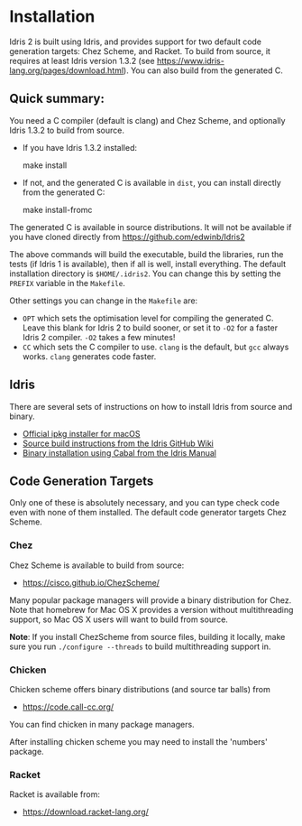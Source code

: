 # Installation

Idris 2 is built using Idris, and provides support for two default code
generation targets: Chez Scheme, and Racket. To build from source, it requires
at least Idris version 1.3.2 (see https://www.idris-lang.org/pages/download.html). You
can also build from the generated C.

## Quick summary:

You need a C compiler (default is clang) and Chez Scheme, and optionally
Idris 1.3.2 to build from source.

* If you have Idris 1.3.2 installed:

    make install

* If not, and the generated C is available in `dist`, you can install directly
  from the generated C:

    make install-fromc

The generated C is available in source distributions. It will not be available
if you have cloned directly from https://github.com/edwinb/Idris2

The above commands will build the executable, build the libraries, run the
tests (if Idris 1 is available), then if all is well, install everything. The
default installation directory is `$HOME/.idris2`. You can change this by
setting the `PREFIX` variable in the `Makefile`.

Other settings you can change in the `Makefile` are:

* `OPT` which sets the optimisation level for compiling the generated C.  Leave
  this blank for Idris 2 to build sooner, or set it to `-O2` for a faster
  Idris 2 compiler. `-O2` takes a few minutes!
* `CC` which sets the C compiler to use. `clang` is the default, but `gcc`
  always works. `clang` generates code faster.

## Idris

There are several sets of instructions on how to install Idris from source and
binary.

+ [Official ipkg installer for macOS](https://www.idris-lang.org/pkgs/idris-current.pkg)
+ [Source build instructions from the Idris GitHub Wiki](https://github.com/idris-lang/Idris-dev/wiki/Installation-Instructions)
+ [Binary installation using Cabal from the Idris Manual](https://idris.readthedocs.io/en/latest/tutorial/starting.html)

## Code Generation Targets

Only one of these is absolutely necessary, and you can type check code even
with none of them installed. The default code generator targets Chez Scheme.

### Chez

Chez Scheme is available to build from source:

+ https://cisco.github.io/ChezScheme/

Many popular package managers will provide a binary distribution for Chez. Note
that homebrew for Mac OS X provides a version without multithreading support, so
Mac OS X users will want to build from source.

**Note**: If you install ChezScheme from source files, building it locally, make sure
you run `./configure --threads` to build multithreading support in.

### Chicken

Chicken scheme offers binary distributions (and source tar balls) from

+ https://code.call-cc.org/

You can find chicken in many package managers.

After installing chicken scheme you may need to install the 'numbers' package.

### Racket

Racket is available from:

+ https://download.racket-lang.org/
